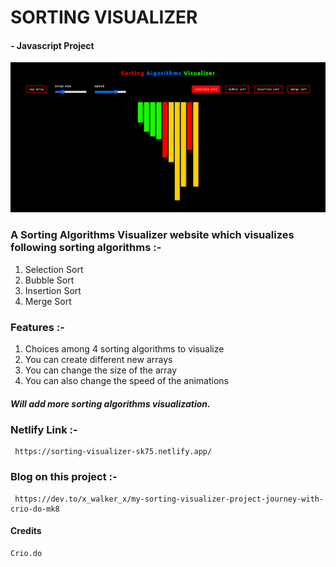 # SORTING VISUALIZER
####      - Javascript Project

![Site Image](./sorting_visualizer.png?raw=true "Sorting Viusalizer")
<br/>
### A Sorting Algorithms Visualizer website which visualizes following sorting algorithms :- 
1. Selection Sort
2. Bubble Sort
3. Insertion Sort
4. Merge Sort

### Features :- 
1. Choices among 4 sorting algorithms to visualize
2. You can create different new arrays  
3. You can change the size of the array 
4. You can also change the speed of the animations

##### Will add more sorting algorithms visualization.  

### Netlify Link :- 
     https://sorting-visualizer-sk75.netlify.app/

### Blog on this project :- 
     https://dev.to/x_walker_x/my-sorting-visualizer-project-journey-with-crio-do-mk8

#### Credits 
    Crio.do

